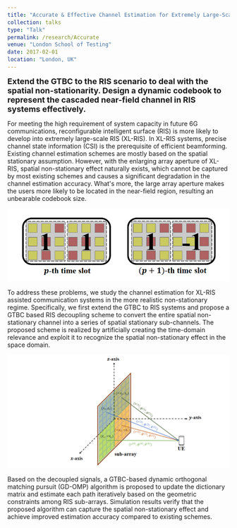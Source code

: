 ```yaml
---
title: "Accurate & Effective Channel Estimation for Extremely Large-Scale RIS [Show More]"
collection: talks
type: "Talk"
permalink: /research/Accurate
venue: "London School of Testing"
date: 2017-02-01
location: "London, UK"
---
```


<font size = 4><b>Extend the GTBC to the RIS scenario to deal with the spatial non-stationarity. Design a dynamic codebook to represent the cascaded near-field channel in RIS systems effectively.</b></font>

<p></p>

For meeting the high requirement of system capacity in future 6G communications, reconfigurable intelligent surface (RIS) is more likely to develop into extremely large-scale RIS (XL-RIS). In XL-RIS systems, precise channel state information (CSI) is the prerequisite of efficient beamforming. Existing channel estimation schemes are mostly based on the spatial stationary assumption. However, with the enlarging array aperture of XL-RIS, spatial non-stationary effect naturally exists, which cannot be captured by most existing schemes and causes a significant degradation in the channel estimation accuracy. What's more, the large array aperture makes the users more likely to be located in the near-field region, resulting an unbearable codebook size.

![GTBC](../images/NF-RIS-1.png)

To address these problems, we study the channel estimation for XL-RIS assisted communication systems in the more realistic non-stationary regime. Specifically, we first extend the GTBC to RIS systems and propose a GTBC based RIS decoupling scheme to convert the entire spatial non-stationary channel into a series of spatial stationary sub-channels. The proposed scheme is realized by artificially creating the time-domain relevance and exploit it to recognize the spatial non-stationary effect in the space domain. 

![Geo](../images/NF-RIS-2.png)

Based on the decoupled signals, a GTBC-based dynamic orthogonal matching pursuit (GD-OMP) algorithm is proposed to update the dictionary matrix and estimate each path iteratively based on the geometric constraints among RIS sub-arrays. Simulation results verify that the proposed algorithm can capture the spatial non-stationary effect and achieve improved estimation accuracy compared to existing schemes.

